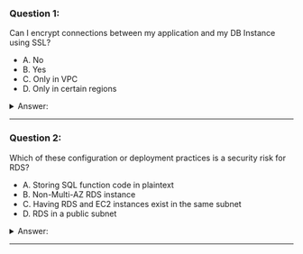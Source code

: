 ### Question 1:

Can I encrypt connections between my application and my DB Instance using SSL?

- A. No
- B. Yes
- C. Only in VPC
- D. Only in certain regions

<details><summary>Answer:</summary><p>
[B]

Explanation:

Question 1@http://jayendrapatil.com/aws-rds-security/

</p></details><hr>

### Question 2:

Which of these configuration or deployment practices is a security risk for RDS?

- A. Storing SQL function code in plaintext
- B. Non-Multi-AZ RDS instance
- C. Having RDS and EC2 instances exist in the same subnet
- D. RDS in a public subnet

<details><summary>Answer:</summary><p>
[D]

Explanation:

Question 2@http://jayendrapatil.com/aws-rds-security/

D: http://docs.aws.amazon.com/AmazonRDS/latest/UserGuide/Overview.RDSSecurityGroups.html

D: (Making RDS accessible to the public internet in a public subnet poses a security risk, by making your database directly addressable and spammable. DB instances deployed within a VPC can be configured to be accessible from the Internet or from EC2 instances outside the VPC. If a VPC security group specifies a port access such as TCP port 22, you would not be able to access the DB instance because the firewall for the DB instance provides access only via the IP addresses specified by the DB security groups the instance is a member of and the port defined when the DB instance was created. Refer )

</p></details><hr>

